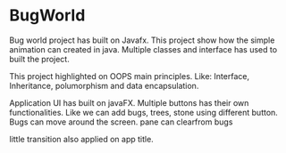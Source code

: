 # BugWorld
Bug world project has built on Javafx.
This project show how the simple animation can created in java.
Multiple classes and interface has used to built the project.


This project highlighted on OOPS main principles. 
Like: Interface, Inheritance, polumorphism and data encapsulation.

Application UI has built on javaFX. Multiple buttons has their own functionalities. Like we can add bugs, trees, stone using different button.
Bugs can move around the screen.
pane can clearfrom bugs

little transition also applied on app title.

